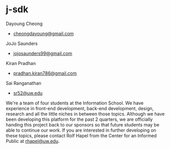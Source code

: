 # j-sdk
Dayoung Cheong
- cheongdayoung@gmail.com

JoJo Saunders
- jojosaunders99@gmail.com 

Kiran Pradhan
- pradhan.kiran786@gmail.com 

Sai Ranganathan 
- sr52@uw.edu 

We're a team of four students at the Information School. We have experience in front-end development, back-end development, design, research and all the little niches in between those topics. Although we have been developing this platform for the past 2 quarters, we are officially handing this project back to our sponsors so that future students may be able to continue our work. If you are interested in further developing on these topics, please contact Rolf Hapel from the Center for an Informed Public at <rhapel@uw.edu>.